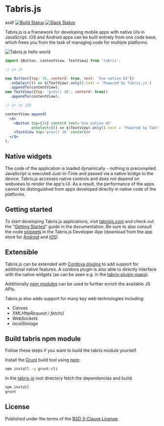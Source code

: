 # Tabris.js
asdf
[![Build Status](https://travis-ci.org/eclipsesource/tabris-js.svg?branch=master)](https://travis-ci.org/eclipsesource/tabris-js)
[![Slack Status](https://tabrisjs.herokuapp.com/badge.svg)](https://tabrisjs.herokuapp.com)

Tabris.js is a framework for developing mobile apps with native UIs in JavaScript.
iOS and Android apps can be built entirely from one code base, which frees you from the task of managing code for multiple platforms.

![Tabris.js hello world](doc/img/hello-example.png)

```jsx
import {Button, contentView, TextView} from 'tabris';

// in JS

new Button({top: 16, centerX: true, text: 'Use native UI'})
  .onSelect(() => $(TextView).only().text = 'Powered by Tabris.js')
  .appendTo(contentView);
new TextView({top: 'prev() 16', centerX: true})
  .appendTo(contentView);

// or in JSX

contentView.append(
  <$>
    <Button top={16} centerX text='Use native UI'
            onSelect={() => $(TextView).only().text = 'Powered by Tabris.js'}/>
    <TextView top='prev() 16' centerX/>
  </$>
);
```

## Native widgets

The code of the application is loaded dynamically - nothing is precompiled. JavaScript is executed Just-in-Time and passed via a native bridge to the device. Tabris.js accesses native controls and does not depend on webviews to render the app's UI. As a result, the performance of the apps cannot be distinguished from apps developed directly in native code of the platforms.

## Getting started

To start developing Tabris.js applications, visit [tabrisjs.com](http://tabrisjs.com) and check out the "[Getting Started](https://tabrisjs.com/documentation/latest/getting-started)" guide in the documentation. Be sure to also consult the code [snippets](https://github.com/eclipsesource/tabris-js/tree/master/snippets) in the Tabris.js Developer App (download from the app store for [Android](https://play.google.com/store/apps/details?id=com.eclipsesource.tabrisjs) and [iOS](https://apps.apple.com/us/app/tabris-js/id939600018)).

## Extensible

Tabris.js can be extended with [Cordova plugins](https://cordova.apache.org/plugins/) to add support for additional native features. A cordova plugin is also able to directly interface with the native widgets (as can be seen e.g. in the [tabris-plugin-maps](https://github.com/eclipsesource/tabris-plugin-maps)).

 Additionally [npm modules](https://www.npmjs.com/) can be used to further enrich the available JS APIs.

Tabris.js also adds support for many key web technologies including:
- _Canvas_
- _XMLHttpRequest / fetch()_
- _WebSockets_
- _localStorage_

## Build tabris npm module

Follow these steps if you want to build the tabris module yourself.

Install the [Grunt](http://gruntjs.com) build tool using [npm](http://www.npmjs.com):

```bash
npm install -g grunt-cli
```

In the [tabris-js](https://github.com/eclipsesource/tabris-js) root directory fetch the dependencies and build:

```bash
npm install
grunt
```

## License

Published under the terms of the [BSD 3-Clause License](LICENSE).

